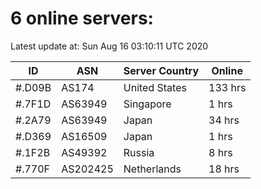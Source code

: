 # 6 online servers:

Latest update at: Sun Aug 16 03:10:11 UTC 2020

| ID | ASN | Server Country | Online |
| -- | --- | -------------- | ------ |
| #.D09B | AS174 | United States | 133 hrs |
| #.7F1D | AS63949 | Singapore | 1 hrs |
| #.2A79 | AS63949 | Japan | 34 hrs |
| #.D369 | AS16509 | Japan | 1 hrs |
| #.1F2B | AS49392 | Russia | 8 hrs |
| #.770F | AS202425 | Netherlands | 18 hrs |

